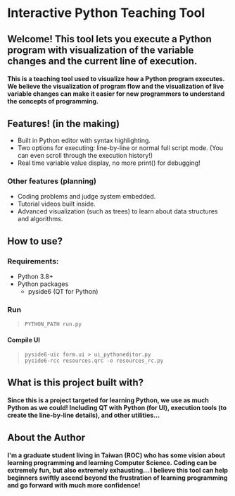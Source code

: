 # Interactive Python Teaching Tool

## Welcome! This tool lets you execute a Python program with visualization of the **variable changes** and the **current line of execution**.

#### This is a teaching tool used to visualize how a Python program executes. We believe the visualization of program flow and the visualization of live variable changes can make it easier for new programmers to understand the concepts of programming.

## Features! (in the making)
- Built in Python editor with syntax highlighting.
- Two options for executing: line-by-line or normal full script mode. (You can even scroll through the execution history!)
- Real time variable value display, no more print() for debugging!

### Other features (planning)
- Coding problems and judge system embedded.
- Tutorial videos built inside.
- Advanced visualization (such as trees) to learn about data structures and algorithms.

## How to use?

### Requirements:
- Python 3.8+
- Python packages
    - pyside6 (QT for Python)

### Run
> ```PYTHON_PATH run.py```

#### Compile UI
> ```pyside6-uic form.ui > ui_pythoneditor.py``` \
> ```pyside6-rcc resources.qrc -o resources_rc.py```

## What is this project built with?

#### Since this is a project targeted for learning Python, we use as much Python as we could! Including QT with Python (for UI), execution tools (to create the line-by-line details), and other utilities... 

## About the Author

#### I'm a graduate student living in Taiwan (ROC) who has some vision about learning programming and learning Computer Science. Coding can be extremely fun, but also extremely exhausting... I believe this tool can help beginners swiftly ascend beyond the frustration of learning programming and go forward with much more confidence!